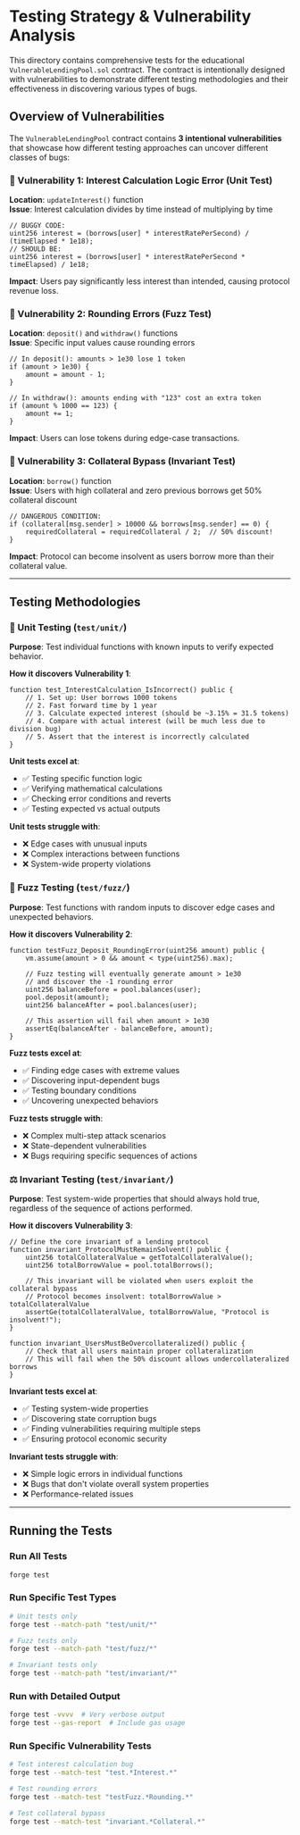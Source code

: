 # Testing Strategy & Vulnerability Analysis

This directory contains comprehensive tests for the educational `VulnerableLendingPool.sol` contract. The contract is intentionally designed with vulnerabilities to demonstrate different testing methodologies and their effectiveness in discovering various types of bugs.

## Overview of Vulnerabilities

The `VulnerableLendingPool` contract contains **3 intentional vulnerabilities** that showcase how different testing approaches can uncover different classes of bugs:

### 🐛 Vulnerability 1: Interest Calculation Logic Error (Unit Test)
**Location**: `updateInterest()` function  
**Issue**: Interest calculation divides by time instead of multiplying by time

```solidity
// BUGGY CODE:
uint256 interest = (borrows[user] * interestRatePerSecond) / (timeElapsed * 1e18);
// SHOULD BE:
uint256 interest = (borrows[user] * interestRatePerSecond * timeElapsed) / 1e18;
```

**Impact**: Users pay significantly less interest than intended, causing protocol revenue loss.

### 🐛 Vulnerability 2: Rounding Errors (Fuzz Test)
**Location**: `deposit()` and `withdraw()` functions  
**Issue**: Specific input values cause rounding errors

```solidity
// In deposit(): amounts > 1e30 lose 1 token
if (amount > 1e30) {
    amount = amount - 1;
}

// In withdraw(): amounts ending with "123" cost an extra token
if (amount % 1000 == 123) {
    amount += 1;
}
```

**Impact**: Users can lose tokens during edge-case transactions.

### 🐛 Vulnerability 3: Collateral Bypass (Invariant Test)
**Location**: `borrow()` function  
**Issue**: Users with high collateral and zero previous borrows get 50% collateral discount

```solidity
// DANGEROUS CONDITION:
if (collateral[msg.sender] > 10000 && borrows[msg.sender] == 0) {
    requiredCollateral = requiredCollateral / 2;  // 50% discount!
}
```

**Impact**: Protocol can become insolvent as users borrow more than their collateral value.

---

## Testing Methodologies

### 📝 Unit Testing (`test/unit/`)

**Purpose**: Test individual functions with known inputs to verify expected behavior.

**How it discovers Vulnerability 1**:
```solidity
function test_InterestCalculation_IsIncorrect() public {
    // 1. Set up: User borrows 1000 tokens
    // 2. Fast forward time by 1 year 
    // 3. Calculate expected interest (should be ~3.15% = 31.5 tokens)
    // 4. Compare with actual interest (will be much less due to division bug)
    // 5. Assert that the interest is incorrectly calculated
}
```

**Unit tests excel at**:
- ✅ Testing specific function logic
- ✅ Verifying mathematical calculations
- ✅ Checking error conditions and reverts
- ✅ Testing expected vs actual outputs

**Unit tests struggle with**:
- ❌ Edge cases with unusual inputs
- ❌ Complex interactions between functions
- ❌ System-wide property violations

### 🎲 Fuzz Testing (`test/fuzz/`)

**Purpose**: Test functions with random inputs to discover edge cases and unexpected behaviors.

**How it discovers Vulnerability 2**:
```solidity
function testFuzz_Deposit_RoundingError(uint256 amount) public {
    vm.assume(amount > 0 && amount < type(uint256).max);
    
    // Fuzz testing will eventually generate amount > 1e30
    // and discover the -1 rounding error
    uint256 balanceBefore = pool.balances(user);
    pool.deposit(amount);
    uint256 balanceAfter = pool.balances(user);
    
    // This assertion will fail when amount > 1e30
    assertEq(balanceAfter - balanceBefore, amount);
}
```

**Fuzz tests excel at**:
- ✅ Finding edge cases with extreme values
- ✅ Discovering input-dependent bugs
- ✅ Testing boundary conditions
- ✅ Uncovering unexpected behaviors

**Fuzz tests struggle with**:
- ❌ Complex multi-step attack scenarios
- ❌ State-dependent vulnerabilities
- ❌ Bugs requiring specific sequences of actions

### ⚖️ Invariant Testing (`test/invariant/`)

**Purpose**: Test system-wide properties that should always hold true, regardless of the sequence of actions performed.

**How it discovers Vulnerability 3**:
```solidity
// Define the core invariant of a lending protocol
function invariant_ProtocolMustRemainSolvent() public {
    uint256 totalCollateralValue = getTotalCollateralValue();
    uint256 totalBorrowValue = pool.totalBorrows();
    
    // This invariant will be violated when users exploit the collateral bypass
    // Protocol becomes insolvent: totalBorrowValue > totalCollateralValue
    assertGe(totalCollateralValue, totalBorrowValue, "Protocol is insolvent!");
}

function invariant_UsersMustBeOvercollateralized() public {
    // Check that all users maintain proper collateralization
    // This will fail when the 50% discount allows undercollateralized borrows
}
```

**Invariant tests excel at**:
- ✅ Testing system-wide properties
- ✅ Discovering state corruption bugs
- ✅ Finding vulnerabilities requiring multiple steps
- ✅ Ensuring protocol economic security

**Invariant tests struggle with**:
- ❌ Simple logic errors in individual functions
- ❌ Bugs that don't violate overall system properties
- ❌ Performance-related issues

---

## Running the Tests

### Run All Tests
```bash
forge test
```

### Run Specific Test Types
```bash
# Unit tests only
forge test --match-path "test/unit/*"

# Fuzz tests only  
forge test --match-path "test/fuzz/*"

# Invariant tests only
forge test --match-path "test/invariant/*"
```

### Run with Detailed Output
```bash
forge test -vvvv  # Very verbose output
forge test --gas-report  # Include gas usage
```

### Run Specific Vulnerability Tests
```bash
# Test interest calculation bug
forge test --match-test "test.*Interest.*"

# Test rounding errors
forge test --match-test "testFuzz.*Rounding.*"

# Test collateral bypass
forge test --match-test "invariant.*Collateral.*"
```